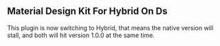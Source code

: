 ## Material Design Kit For Hybrid On Ds

This plugin is now switching to Hybrid, that means the native version will stall, and both will hit 
version 1.0.0 at the same time.

